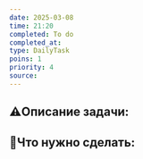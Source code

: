 ```yaml
---
date: 2025-03-08
time: 21:20
completed: To do
completed_at: 
type: DailyTask
poins: 1
priority: 4
source: 
---
```


## ⚠️Описание задачи:



## 📝Что нужно сделать:
